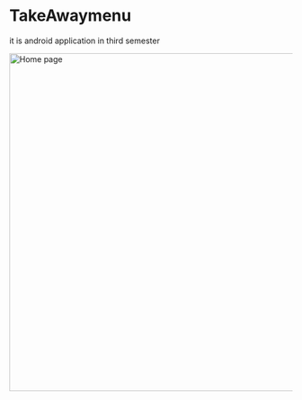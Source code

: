 # TakeAwaymenu
it is android application in third semester

<img scr=/image/home.jpeg alt="Home page" height=600, weight=300 />

